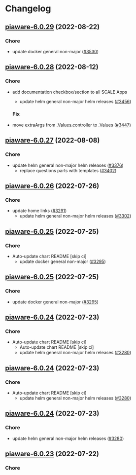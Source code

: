 # Changelog



## [piaware-6.0.29](https://github.com/truecharts/charts/compare/piaware-6.0.28...piaware-6.0.29) (2022-08-22)

### Chore

- update docker general non-major ([#3530](https://github.com/truecharts/charts/issues/3530))




## [piaware-6.0.28](https://github.com/truecharts/charts/compare/piaware-6.0.27...piaware-6.0.28) (2022-08-12)

### Chore

- add documentation checkbox/section to all SCALE Apps
  - update helm general non-major helm releases ([#3456](https://github.com/truecharts/charts/issues/3456))

  ### Fix

- move extraArgs from .Values.controller to .Values ([#3447](https://github.com/truecharts/charts/issues/3447))




## [piaware-6.0.27](https://github.com/truecharts/charts/compare/piaware-6.0.26...piaware-6.0.27) (2022-08-08)

### Chore

- update helm general non-major helm releases ([#3376](https://github.com/truecharts/charts/issues/3376))
  - replace questions parts with templates ([#3402](https://github.com/truecharts/charts/issues/3402))




## [piaware-6.0.26](https://github.com/truecharts/apps/compare/piaware-6.0.25...piaware-6.0.26) (2022-07-26)

### Chore

- update home links ([#3291](https://github.com/truecharts/apps/issues/3291))
  - update helm general non-major helm releases ([#3302](https://github.com/truecharts/apps/issues/3302))




## [piaware-6.0.25](https://github.com/truecharts/apps/compare/piaware-6.0.24...piaware-6.0.25) (2022-07-25)

### Chore

- Auto-update chart README [skip ci]
  - update docker general non-major ([#3295](https://github.com/truecharts/apps/issues/3295))




## [piaware-6.0.25](https://github.com/truecharts/apps/compare/piaware-6.0.24...piaware-6.0.25) (2022-07-25)

### Chore

- update docker general non-major ([#3295](https://github.com/truecharts/apps/issues/3295))




## [piaware-6.0.24](https://github.com/truecharts/apps/compare/piaware-6.0.23...piaware-6.0.24) (2022-07-23)

### Chore

- Auto-update chart README [skip ci]
  - Auto-update chart README [skip ci]
  - update helm general non-major helm releases ([#3280](https://github.com/truecharts/apps/issues/3280))




## [piaware-6.0.24](https://github.com/truecharts/apps/compare/piaware-6.0.23...piaware-6.0.24) (2022-07-23)

### Chore

- Auto-update chart README [skip ci]
  - update helm general non-major helm releases ([#3280](https://github.com/truecharts/apps/issues/3280))




## [piaware-6.0.24](https://github.com/truecharts/apps/compare/piaware-6.0.23...piaware-6.0.24) (2022-07-23)

### Chore

- update helm general non-major helm releases ([#3280](https://github.com/truecharts/apps/issues/3280))




## [piaware-6.0.23](https://github.com/truecharts/apps/compare/piaware-6.0.21...piaware-6.0.23) (2022-07-22)

### Chore

